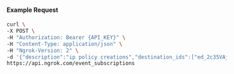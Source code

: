 <!-- Code generated for API Clients. DO NOT EDIT. -->

#### Example Request

```bash
curl \
-X POST \
-H "Authorization: Bearer {API_KEY}" \
-H "Content-Type: application/json" \
-H "Ngrok-Version: 2" \
-d '{"description":"ip policy creations","destination_ids":["ed_2c35VAjpRW3DVWr7x1ozKtG4v8M"],"metadata":"{\"environment\": \"staging\"}","sources":[{"type":"ip_policy_created.v0"}]}' \
https://api.ngrok.com/event_subscriptions
```
